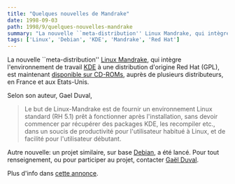 ```yaml
---
title: "Quelques nouvelles de Mandrake"
date: 1998-09-03
path: 1998/9/quelques-nouvelles-mandrake
summary: "La nouvelle ``meta-distribution'' Linux Mandrake, qui intègre l'environnement de travail KDE à une distribution d'origine Red Hat (GPL), est maintenant disponible sur CD-ROMs, auprès de plusieurs distributeurs, en France et aux Etats-Unis."
tags: ['Linux', 'Debian', 'KDE', 'Mandrake', 'Red Hat']
---
```


<P>
La nouvelle ``meta-distribution'' <A HREF="http://www.linux-center.org/mandrake/">Linux Mandrake</A>, qui
intègre l'environnement de travail <A HREF="http://www.kde.org/">KDE</A>
à une distribution d'origine Red Hat (GPL), est maintenant <A HREF="http://www.linux-center.org/mandrake/contenufr/fsinglecd.html">disponible sur CD-ROMs</A>, auprès de plusieurs distributeurs, en France
et aux Etats-Unis.
</P>

<P>
Selon son auteur, Gael Duval,
<BLOCKQUOTE>
Le but de Linux-Mandrake est de fournir un environnement Linux
standard (RH 5.1) prêt à fonctionner après l'installation, sans devoir
commencer par récupérer des packages KDE, les recompiler etc., dans un
soucis de productivité pour l'utilisateur habitué à Linux, et de
facilité pour l'utilisateur débutant.
</BLOCKQUOTE>
</P>

<P>
Autre nouvelle: un projet similaire, sur base <A HREF="http://www.debian.org">Debian</A>, a été lancé.  Pour tout
renseignement, ou pour participer au projet, contacter <A HREF="mailto:duval@criuc.unicaen.fr">Gaël Duval</A>.
</P>

<P>
Plus d'info dans
<A HREF="http://www.linux-center.org/articles/9809/mandrake.html">cette
annonce</A>.
</P>


